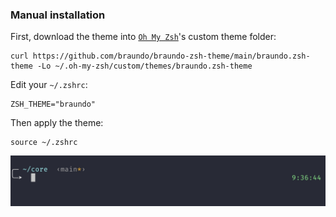 ### Manual installation

First, download the theme into [`Oh My Zsh`](https://github.com/robbyrussell/oh-my-zsh)'s custom theme folder:

```
curl https://github.com/braundo/braundo-zsh-theme/main/braundo.zsh-theme -Lo ~/.oh-my-zsh/custom/themes/braundo.zsh-theme
```

Edit your `~/.zshrc`:

```
ZSH_THEME="braundo"
```

Then apply the theme:

```
source ~/.zshrc
```

![screenshot](screenshot.jpg?raw=true)
